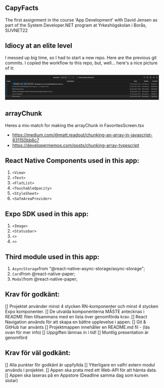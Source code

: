 ## CapyFacts

The first assignment in the course 'App Development' with David Jensen as part of the System Developer.NET program at Yrkeshögskolan i Borås, SUVNET22

## Idiocy at an elite level

I messed up big time, so I had to start a new repo. Here are the previous git commits. I copied the workflow to this repo, but, well... here's a nice picture of it:

![First_repo_commits](image.png)

## arrayChunk

Heres a mix-match for making the arrayChunk in FavoritesScreen.tsx

- https://medium.com/@matt.readout/chunking-an-array-in-javascript-831150bb6c7
- https://developermemos.com/posts/chunking-array-typescript

## React Native Components used in this app:

1. `<View>`
2. `<Text>`
3. `<FlatList>`
4. `<TouchableOpacity>`
5. `<StyleSheet>`
6. `<SafeAreaProvider>`

## Expo SDK used in this app:

1. `<Image>`
2. `<Statusbar>`
3. `<>`
4. `<>`

## Third module used in this app:

1. `AsyncStorage`from "@react-native-async-storage/async-storage";
2. `Card`from @react-native-paper;
3. `Modal`from @react-native-paper;

## Krav för godkänt:

[] Projektet använder minst 4 stycken RN-komponenter och minst 4 stycken Expo
komponenter.
[] De utvalda komponenterna MÅSTE antecknas i README filen tillsammans med en
lista över genomförda krav.
[] React Navigation används för att skapa en bättre upplevelse i appen.
[] Git & GitHub har använts
[] Projektmappen innehåller en README.md fil - (läs ovan för mer info)
[] Uppgiften lämnas in i tid!
[] Muntlig presentation är genomförd

## Krav för väl godkänt:

[] Alla punkter för godkänt är uppfyllda
[] Ytterligare en valfri extern modul används i projektet.
[] Appen ska prata med ett Web-API för att hämta data.
[] Appen ska laseras på en Appstore (Deadline samma dag som kursen slutar)
